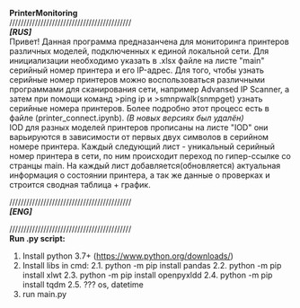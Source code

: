 **PrinterMonitoring**   
///////////////////////////////////////////  
***[RUS]***  
Привет! Данная программа предназанчена для мониторинга принтеров различных моделей, подключенных к единой локальной сети. 
Для инициализации необходимо указать в .xlsx файле на листе "main" серийный номер принтера и его IP-адрес. 
Для того, чтобы узнать серийные номер принтеров можно воспользоваться различными программами для сканирования сети, например Advansed IP Scanner, а затем при помощи команд >ping ip и >smnpwalk(snmpget) узнать серийные номера принтеров. Более подробно этот процесс есть в файле (printer_connect.ipynb). *(В новых версиях был удалён)*  
IOD для разных моделей принтеров прописаны на листе "IOD" они варьируются в зависимости от первых двух символов в серийном номере принтера.
Каждый следующий лист - уникальный серийный номер принтера в сети, по ним происходит переход по гипер-ссылке со странцы main.
На каждый лист добавляется(обновляется) актуальная информация о состоянии принтера, а так же данные о проверках и строится сводная таблица + график.

///////////////////////////////////////////  
***[ENG]***


///////////////////////////////////////////  
**Run .py script:**   
1. Install python 3.7+ (https://www.python.org/downloads/)
2. Install libs in cmd:
  2.1. python -m pip install pandas
  2.2. python -m pip install xlwt
  2.3. python -m pip install openpyxldd
  2.4. python -m pip install tqdm
  2.5. ??? os, datetime
3. run main.py
